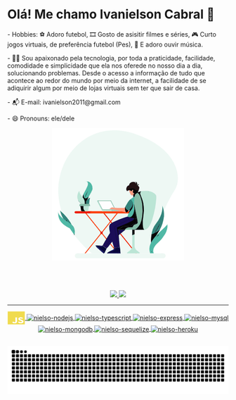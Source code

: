 # Olá! Me chamo Ivanielson Cabral 👋

<div align="left">
  <p>
    - Hobbies: ⚽ Adoro futebol, 🎞️ Gosto de asisitir filmes e séries, 🎮 Curto jogos virtuais, de preferência futebol (Pes), 🎵 E adoro ouvir música.
  </p>
  <p>
    - 👨‍💻 Sou apaixonado pela tecnologia, por toda a praticidade, facilidade, comodidade e simplicidade que ela nos oferede no nosso dia a dia, solucionando problemas. Desde o acesso a informação de tudo que acontece ao redor do mundo por meio da internet, a facilidade de se adiquirir algum por meio de lojas virtuais sem ter que sair de casa.
  </p>
  <p>
    - 📬 E-mail: ivanielson2011@gmail.com
  </p>
  <p>
    - 😄 Pronouns: ele/dele
  </p>
    <div align="center">
      <img align="center" alt="Person coding gif" src="https://github.com/chandan-reddy-k/chandan-reddy-k/blob/master/assets/coding.gif" width="300" />
   </div>
</div>

<br />
<br />
<br />
<br />

<div align="center">
  <a href="https://github.com/ivanielson">
  <img height="165em" src="https://github-readme-stats.vercel.app/api?username=ivanielson&show_icons=true&theme=react&include_all_commits=true&count_private=true"/>
  <img height="165em" src="https://github-readme-stats.vercel.app/api/top-langs/?username=ivanielson&layout=compact&langs_count=7&theme=react"/>
</div>
  
<div align="center" style="display: inline_block"><hr />
  <img align="center" alt="nielso-Js" height="30" width="40" src="https://raw.githubusercontent.com/devicons/devicon/master/icons/javascript/javascript-plain.svg">
  <img align="center" alt="nielso-nodejs" height="50" width="40" src="https://cdn.jsdelivr.net/gh/devicons/devicon/icons/nodejs/nodejs-original.svg" />
  <img align="center" alt="nielso-typescript" height="50" width="40" src="https://cdn.jsdelivr.net/gh/devicons/devicon/icons/typescript/typescript-original.svg" />
  <img align="center" alt="nielso-express" height="50" width="40" src="https://cdn.jsdelivr.net/gh/devicons/devicon/icons/express/express-original.svg" />
  <img align="center" alt="nielso-mysql" height="50" width="40" src="https://cdn.jsdelivr.net/gh/devicons/devicon/icons/mysql/mysql-original.svg" />
  <img align="center" alt="nielso-mongodb" height="50" width="40" src="https://cdn.jsdelivr.net/gh/devicons/devicon/icons/mongodb/mongodb-original.svg" />
  <img align="center" alt="nielso-sequelize" height="50" width="40" src="https://cdn.jsdelivr.net/gh/devicons/devicon/icons/sequelize/sequelize-original.svg" />
  <img align="center" alt="nielso-heroku" height="50" width="40" src="https://cdn.jsdelivr.net/gh/devicons/devicon/icons/heroku/heroku-original.svg" />
</div>
  
  ##
  
<div align="center" > 
  
  
  ![Snake animation](https://github.com/ivanielson/ivanielson/blob/output/github-contribution-grid-snake.svg)
 
</div>
<!--
**Ivanielson/ivanielson** is a ✨ _special_ ✨ repository because its `README.md` (this file) appears on your GitHub profile.

Here are some ideas to get you started:

- 🔭 I’m currently working on ...
- 🌱 I’m currently learning ...
- 👯 I’m looking to collaborate on ...
- 🤔 I’m looking for help with ...
- 💬 Ask me about ...
- 📫 How to reach me: ...
- 😄 Pronouns: ...
- ⚡ Fun fact: ...
-->
